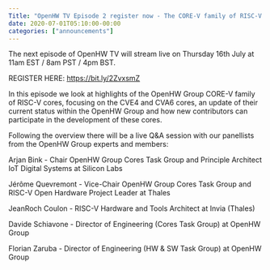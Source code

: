 ```yaml
---
Title: "OpenHW TV Episode 2 register now - The CORE-V family of RISC-V cores"
date: 2020-07-01T05:10:00-00:00
categories: ["announcements"]
---
```


The next episode of OpenHW TV will stream live on Thursday 16th July at 11am EST / 8am PST / 4pm BST.

REGISTER HERE: https://bit.ly/2ZvxsmZ

In this episode we look at highlights of the OpenHW Group CORE-V family of RISC-V cores, focusing on the CVE4 and CVA6 cores, an update of their current status within the OpenHW Group and how new contributors can participate in the development of these cores.  

Following the overview there will be a live Q&A session with our panellists from the OpenHW Group experts and members:  

Arjan Bink - Chair OpenHW Group Cores Task Group and Principle Architect IoT Digital Systems at Silicon Labs

Jérôme Quevremont - Vice-Chair OpenHW Group Cores Task Group and RISC-V Open Hardware Project Leader at Thales

JeanRoch Coulon - RISC-V Hardware and Tools Architect at Invia (Thales)

Davide Schiavone - Director of Engineering (Cores Task Group) at OpenHW Group

Florian Zaruba - Director of Engineering (HW & SW Task Group) at OpenHW Group
